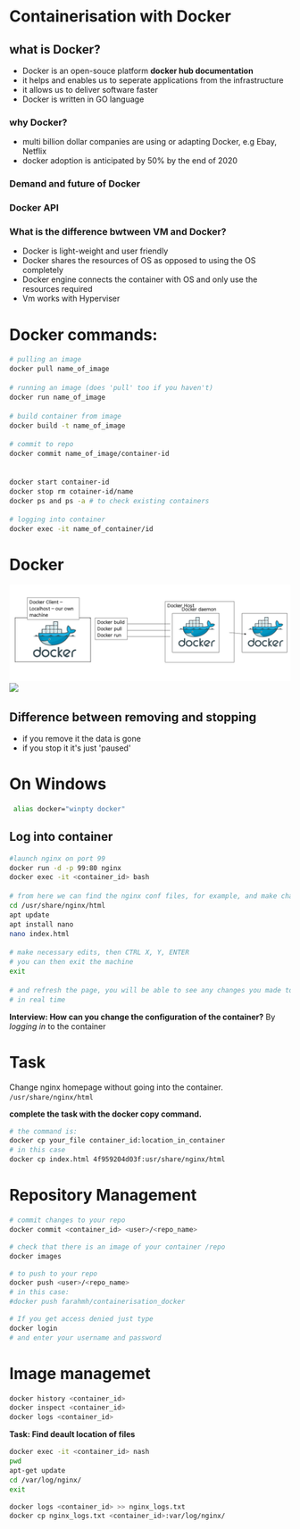 # Containerisation with Docker
## what is Docker?
- Docker is an open-souce platform  **docker hub documentation**
- it helps and enables us to seperate applications from the infrastructure
- it allows us to deliver software faster
- Docker is written in GO language
### why Docker?
- multi billion dollar companies are using or adapting Docker, e.g Ebay, Netflix
- docker adoption is anticipated by 50% by the end of 2020
### Demand and future of Docker
### Docker API

### What is the difference bwtween VM and Docker?
- Docker is light-weight and user friendly 
- Docker shares the resources of OS as opposed to using the OS completely
- Docker engine connects the container with OS and only use the resources required
- Vm works with Hyperviser
 
# Docker commands:
```bash
# pulling an image
docker pull name_of_image

# running an image (does 'pull' too if you haven't)
docker run name_of_image

# build container from image
docker build -t name_of_image

# commit to repo 
docker commit name_of_image/container-id


docker start container-id
docker stop rm cotainer-id/name
docker ps and ps -a # to check existing containers

# logging into container
docker exec -it name_of_container/id

```



# Docker 
![](diagram.png)
![](https://docs.docker.com/engine/images/architecture.svg)

## Difference between removing and stopping 
- if you remove it the data is gone 
- if you stop it it's just 'paused' 

# On Windows
```bash
 alias docker="winpty docker"
```

## Log into container

```bash
#launch nginx on port 99
docker run -d -p 99:80 nginx
docker exec -it <container_id> bash

# from here we can find the nginx conf files, for example, and make changes to them 
cd /usr/share/nginx/html
apt update
apt install nano 
nano index.html

# make necessary edits, then CTRL X, Y, ENTER
# you can then exit the machine 
exit

# and refresh the page, you will be able to see any changes you made to the index.html file
# in real time
```

__Interview: How can you change the configuration of the container?__
By *logging in* to the container



# Task 
Change nginx homepage without going into the container. 
```/usr/share/nginx/html```

__complete the task with the docker copy command.__

```bash
# the command is:
docker cp your_file container_id:location_in_container
# in this case
docker cp index.html 4f959204d03f:usr/share/nginx/html
```

# Repository Management
```bash
# commit changes to your repo
docker commit <container_id> <user>/<repo_name>
```
```bash
# check that there is an image of your container /repo 
docker images 
```
```bash
# to push to your repo
docker push <user>/<repo_name>
# in this case:
#docker push farahmh/containerisation_docker
```
```bash
# If you get access denied just type 
docker login 
# and enter your username and password
```
# Image managemet 
```bash
docker history <container_id>
docker inspect <container_id>
docker logs <container_id>
```

__Task: Find deault location of files__
```bash
docker exec -it <container_id> nash
pwd 
apt-get update
cd /var/log/nginx/
exit
```

```bash
docker logs <container_id> >> nginx_logs.txt 
docker cp nginx_logs.txt <container_id>:var/log/nginx/

